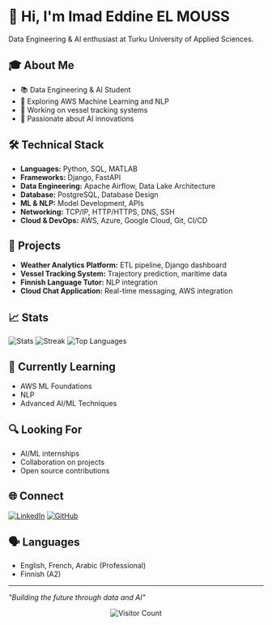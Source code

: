 # 👋 Hi, I'm Imad Eddine EL MOUSS

Data Engineering & AI enthusiast at Turku University of Applied Sciences.

## 🎓 About Me
- 📚 Data Engineering & AI Student
- 🌱 Exploring AWS Machine Learning and NLP
- 🚢 Working on vessel tracking systems
- 🤖 Passionate about AI innovations

## 🛠 Technical Stack
- **Languages:** Python, SQL, MATLAB
- **Frameworks:** Django, FastAPI
- **Data Engineering:** Apache Airflow, Data Lake Architecture
- **Database:** PostgreSQL, Database Design
- **ML & NLP:** Model Development, APIs
- **Networking:** TCP/IP, HTTP/HTTPS, DNS, SSH
- **Cloud & DevOps:** AWS, Azure, Google Cloud, Git, CI/CD

## 🚀 Projects
- **Weather Analytics Platform:** ETL pipeline, Django dashboard
- **Vessel Tracking System:** Trajectory prediction, maritime data
- **Finnish Language Tutor:** NLP integration
- **Cloud Chat Application:** Real-time messaging, AWS integration

## 📈 Stats
![Stats](https://github-readme-stats.vercel.app/api?username=imaddde867&theme=gotham&show_icons=true&hide_border=true&count_private=true)
![Streak](https://github-readme-streak-stats.herokuapp.com/?user=imaddde867&theme=gotham&hide_border=true)
![Top Languages](https://github-readme-stats.vercel.app/api/top-langs/?username=imaddde867&theme=gotham&show_icons=true&hide_border=true&layout=compact)

## 🌱 Currently Learning
- AWS ML Foundations
- NLP
- Advanced AI/ML Techniques

## 🔍 Looking For
- AI/ML internships
- Collaboration on projects
- Open source contributions

## 🌐 Connect
[![LinkedIn](https://img.shields.io/badge/LinkedIn-0077B5?style=for-the-badge&logo=linkedin&logoColor=white)](https://www.linkedin.com/in/imad-eddine-el-mouss-986741262/)
[![GitHub](https://img.shields.io/badge/GitHub-100000?style=for-the-badge&logo=github&logoColor=white)](https://github.com/imaddde867)

## 🗣 Languages
- English, French, Arabic (Professional)
- Finnish (A2)

---
*"Building the future through data and AI"*
<div align="center">
    <img src="https://visitor-badge.laobi.icu/badge?page_id=imaddde867.imaddde867" alt="Visitor Count" />
</div>

